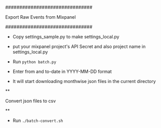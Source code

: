 ###############################

Export Raw Events from Mixpanel

###############################

- Copy settings_sample.py to make settings_local.py

- put your mixpanel project's API Secret and also project name in settings_local.py

- Run `python batch.py`

- Enter from and to-date in YYYY-MM-DD format

- It will start downloading monthwise json files in the current directory


**

Convert json files to csv

**

- Run `./batch-convert.sh`
